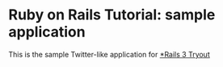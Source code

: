 # Ruby on Rails Tutorial: sample application

This is the sample Twitter-like application for
[*Rails 3 Tryout](http://railstutorial.org/)